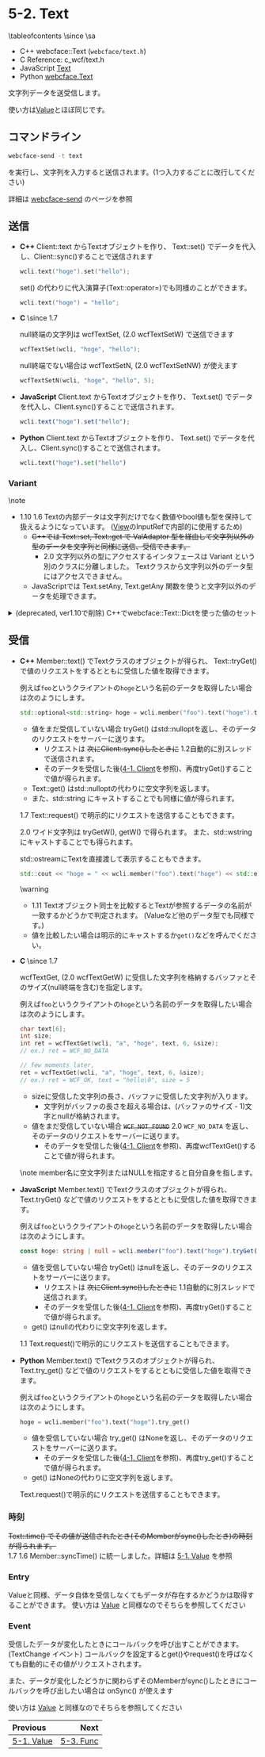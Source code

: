# 5-2. Text

\tableofcontents
\since
<span class="since-c"></span>
<span class="since-js"></span>
<span class="since-py"></span>
\sa
* C++ webcface::Text  (`webcface/text.h`)
* C Reference: c_wcf/text.h
* JavaScript [Text](https://na-trium-144.github.io/webcface-js/classes/Text.html)
* Python [webcface.Text](https://na-trium-144.github.io/webcface-python/webcface.text.html#webcface.text.Text)

文字列データを送受信します。

使い方は[Value](./51_value.md)とほぼ同じです。

## コマンドライン

```sh
webcface-send -t text
```
を実行し、文字列を入力すると送信されます。(1つ入力するごとに改行してください)

詳細は [webcface-send](./72_send.md) のページを参照

## 送信

<div class="tabbed">

- <b class="tab-title">C++</b>
    Client::text からTextオブジェクトを作り、 Text::set() でデータを代入し、Client::sync()することで送信されます

    ```cpp
    wcli.text("hoge").set("hello");
    ```
    set() の代わりに代入演算子(Text::operator=)でも同様のことができます。
    ```cpp
    wcli.text("hoge") = "hello";
    ```

- <b class="tab-title">C</b>
    \since <span class="since-c">1.7</span>

    null終端の文字列は wcfTextSet, (<span class="since-c">2.0</span> wcfTextSetW) で送信できます
    ```c
    wcfTextSet(wcli, "hoge", "hello");
    ```
    null終端でない場合は wcfTextSetN, (<span class="since-c">2.0</span> wcfTextSetNW) が使えます
    ```c
    wcfTextSetN(wcli, "hoge", "hello", 5);
    ```

- <b class="tab-title">JavaScript</b>
    Client.text からTextオブジェクトを作り、 Text.set() でデータを代入し、Client.sync()することで送信されます。
    ```ts
    wcli.text("hoge").set("hello");
    ```

- <b class="tab-title">Python</b>
    Client.text からTextオブジェクトを作り、 Text.set() でデータを代入し、Client.sync()することで送信されます。
    ```python
    wcli.text("hoge").set("hello")
    ```

</div>

### Variant

\note
* <span class="since-c">1.10</span>
<span class="since-js">1.6</span>
Textの内部データは文字列だけでなく数値やbool値も型を保持して扱えるようになっています。
([View](./54_view.md)のInputRefで内部的に使用するため)
    * <del>C++では Text::set, Text::get で ValAdaptor 型を経由して文字列以外の型のデータを文字列と同様に送信、受信できます。</del>
        * <span class="since-c">2.0</span> 文字列以外の型にアクセスするインタフェースは Variant という別のクラスに分離しました。
        Textクラスから文字列以外のデータ型にはアクセスできません。
    * JavaScriptでは Text.setAny, Text.getAny 関数を使うと文字列以外のデータを処理できます。

<!--Valueと同様名前に半角ピリオドを含めると、WebUI上ではフォルダアイコンで表示されグループ化されて表示されます。-->

<details><summary>(deprecated, ver1.10で削除) C++でwebcface::Text::Dictを使った値のセット</summary>

webcface::Text::Dict オブジェクトを使うと複数の値をまとめて送ることができます。
```cpp
struct A {
    std::string x, y;
    operator webcface::Text::Dict() const {
        return {
            {"x", x},
            {"y", y},
            // Value::Dictと同様、入れ子にもできます
        }
    }
};

A a_instance;
wcli.text("a").set(a_instance); // Dictにキャストされる
```

</details>

<!--
- <b class="tab-title">JavaScript</b>
    オブジェクトを渡すことができます。
    ```ts
    wcli.text("a").set({
        x: "aaa",
        y: "bbb",
        // Value::Dictと同様、入れ子にもできます
    });
    ```

</div>
-->

## 受信

<div class="tabbed">

- <b class="tab-title">C++</b>
    Member::text() でTextクラスのオブジェクトが得られ、
    Text::tryGet() で値のリクエストをするとともに受信した値を取得できます。

    例えば`foo`というクライアントの`hoge`という名前のデータを取得したい場合は次のようにします。

    ```cpp
    std::optional<std::string> hoge = wcli.member("foo").text("hoge").tryGet();
    ```
    * 値をまだ受信していない場合 tryGet() はstd::nulloptを返し、そのデータのリクエストをサーバーに送ります。
        * リクエストは <del>次にClient::sync()したときに</del>
        <span class="since-c">1.2</span>自動的に別スレッドで送信されます。
        * そのデータを受信した後([4-1. Client](./41_client.md)を参照)、再度tryGet()することで値が得られます。
    * Text::get() はstd::nulloptの代わりに空文字列を返します。
    * また、std::string にキャストすることでも同様に値が得られます。

    <span class="since-c">1.7</span>
    Text::request() で明示的にリクエストを送信することもできます。

    <span class="since-c">2.0</span>
    ワイド文字列は tryGetW(), getW() で得られます。
    また、std::wstring にキャストすることでも得られます。

    std::ostreamにTextを直接渡して表示することもできます。
    ```cpp
    std::cout << "hoge = " << wcli.member("foo").text("hoge") << std::endl;
    ```

    \warning
    * <span class="since-c">1.11</span>
    Textオブジェクト同士を比較するとTextが参照するデータの名前が一致するかどうかで判定されます。
    (Valueなど他のデータ型でも同様です。)  
    * 値を比較したい場合は明示的にキャストするか`get()`などを呼んでください。

    <span></span>

- <b class="tab-title">C</b>
    \since <span class="since-c">1.7</span>

    wcfTextGet, (<span class="since-c">2.0</span> wcfTextGetW)
    に受信した文字列を格納するバッファとそのサイズ(null終端を含む)を指定します。

    例えば`foo`というクライアントの`hoge`という名前のデータを取得したい場合は次のようにします。
    ```c
    char text[6];
    int size;
    int ret = wcfTextGet(wcli, "a", "hoge", text, 6, &size);
    // ex.) ret = WCF_NO_DATA

    // few moments later,
    ret = wcfTextGet(wcli, "a", "hoge", text, 6, &size);
    // ex.) ret = WCF_OK, text = "hello\0", size = 5
    ```
    * sizeに受信した文字列の長さ、バッファに受信した文字列が入ります。
        * 文字列がバッファの長さを超える場合は、(バッファのサイズ - 1)文字とnullが格納されます。
    * 値をまだ受信していない場合 <del>`WCF_NOT_FOUND`</del>
    <span class="since-c">2.0</span> `WCF_NO_DATA` を返し、そのデータのリクエストをサーバーに送ります。
        * そのデータを受信した後([4-1. Client](./41_client.md)を参照)、再度wcfTextGet()することで値が得られます。

    \note member名に空文字列またはNULLを指定すると自分自身を指します。

- <b class="tab-title">JavaScript</b>
    Member.text() でTextクラスのオブジェクトが得られ、
    Text.tryGet() などで値のリクエストをするとともに受信した値を取得できます。

    例えば`foo`というクライアントの`hoge`という名前のデータを取得したい場合は次のようにします。

    ```ts
    const hoge: string | null = wcli.member("foo").text("hoge").tryGet();
    ```
    * 値を受信していない場合 tryGet() はnullを返し、そのデータのリクエストをサーバーに送ります。
        * リクエストは <del>次にClient.sync()したときに</del>
        <span class="since-js">1.1</span>自動的に別スレッドで送信されます。
        * そのデータを受信した後([4-1. Client](./41_client.md)を参照)、再度tryGet()することで値が得られます。
    * get() はnullの代わりに空文字列を返します。

    <span class="since-js">1.1</span>
    Text.request()で明示的にリクエストを送信することもできます。

- <b class="tab-title">Python</b>
    Member.text() でTextクラスのオブジェクトが得られ、
    Text.try_get() などで値のリクエストをするとともに受信した値を取得できます。

    例えば`foo`というクライアントの`hoge`という名前のデータを取得したい場合は次のようにします。

    ```python
    hoge = wcli.member("foo").text("hoge").try_get()
    ```
    * 値を受信していない場合 try_get() はNoneを返し、そのデータのリクエストをサーバーに送ります。
        * そのデータを受信した後([4-1. Client](./41_client.md)を参照)、再度try_get()することで値が得られます。
    * get() はNoneの代わりに空文字列を返します。

    Text.request()で明示的にリクエストを送信することもできます。

</div>

### 時刻

<del>Text::time() でその値が送信されたとき(そのMemberがsync()したとき)の時刻が得られます。</del>  
<span class="since-c">1.7</span>
<span class="since-js">1.6</span>
<span class="since-py"></span>
Member::syncTime() に統一しました。詳細は [5-1. Value](./51_value.md) を参照

### Entry

Valueと同様、データ自体を受信しなくてもデータが存在するかどうかは取得することができます。
使い方は [Value](./51_value.md) と同様なのでそちらを参照してください

### Event

受信したデータが変化したときにコールバックを呼び出すことができます。(TextChange イベント)
コールバックを設定するとget()やrequest()を呼ばなくても自動的にその値がリクエストされます。

また、データが変化したどうかに関わらずそのMemberがsync()したときにコールバックを呼び出したい場合は onSync() が使えます

使い方は [Value](./51_value.md) と同様なのでそちらを参照してください

<div class="section_buttons">

| Previous |     Next |
|:---------|---------:|
| [5-1. Value](51_value.md) | [5-3. Func](53_func.md) |

</div>
